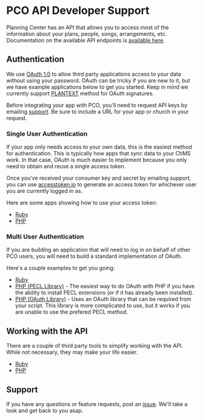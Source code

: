 # PCO API Developer Support

Planning Center has an API that allows you to access most of the information about your plans, people, songs, arrangements, etc. Documentation on the available API endpoints is [available here](http://get.planningcenteronline.com/api).

## Authentication

We use [OAuth 1.0](http://oauth.net/core/1.0) to allow third party applications access to your data without using your password. OAuth can be tricky if you are new to it, but we have example applications below to get you started.  Keep in mind we currently support [PLANTEXT](http://tools.ietf.org/html/rfc5849#section-3.4.4) method for OAuth signatures.

Before integrating your app with PCO, you'll need to request API keys by emailing [support](mailto:support@planningcenteronline.com). Be sure to include a URL for your app or church in your request.

### Single User Authentication

If your app only needs access to your own data, this is the easiest method for authentication. This is typically how apps that sync data to your ChMS work. In that case, OAuth is much easier to implement because you only need to obtain and reuse a single access token.

Once you've received your consumer key and secret by emailing support, you can use [accesstoken.io](http://accesstoken.io) to generate an access token for whichever user you are currently logged in as.

Here are some apps showing how to use your access token:

- [Ruby](/examples/ruby-single-user)
- [PHP](/examples/php-single-user)

### Multi User Authentication

If you are building an application that will need to log in on behalf of other PCO users, you will need to build a standard implementation of OAuth.

Here's a couple examples to get you going:

- [Ruby](/examples/ruby)
- [PHP (PECL Library)](/examples/php-pecl) - The easiest way to do OAuth with PHP if you have the ability to install PECL extensions (or if it has already been installed).
- [PHP (OAuth Library)](/examples/php-library) - Uses an OAuth library that can be required from your script. This library is more complicated to use, but it works if you are unable to use the prefered PECL method.

## Working with the API

There are a couple of third party tools to simplify working with the API. While not necessary, they may make your life easier.

- [Ruby](https://github.com/molawson/planning_center)
- [PHP](https://github.com/deboorn/PlanningCenterOnline-API-Helper)

## Support

If you have any questions or feature requests, post an [issue](https://github.com/ministrycentered/developers/issues). We'll take a look and get back to you asap.
